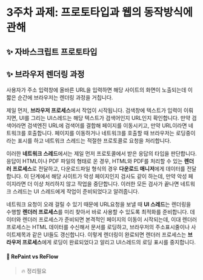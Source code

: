 # 3주차 과제: 프로토타입과 웹의 동작방식에 관해

## ✨ 자바스크립트 프로토타입

## ✨ 브라우저 렌더링 과정

사용자가 주소 입력창에 올바른 URL을 입력하면 해당 사이트의 화면이 노출되는데 이 짧은 순간에 브라우저는 렌더링 과정을 거칩니다.

제일 먼저, **브라우저 프로세스**에서 작업이 시작됩니다.
검색창에 텍스트가 입력이 이뤄지면, UI를 그리는 UI스레드는 해당 텍스트가 검색어인지 URL인지 확인합니다.
만약 검색어라면 검색엔진 URL에 검색어를 결합해 페이지를 이동시키고, 만약 URL이라면 네트워크를 호출합니다.
페이지를 이동하거나 네트워크를 호출할 때 브라우저는 로딩중이라는 표시를 하고 네트워크 스레드는 적절한 프로토콜로 요청을 처리합니다.

이러한 **네트워크 스레드**에서는 제일 먼저 프로토콜에서 받은 응답의 타입을 판단합니다.
응답이 HTML이나 PDF 파일의 형태로 온 경우, HTML와 PDF를 처리할 수 있는 **렌더러 프로세스**로 전달하고, 다운로드파일 형식의 경우 **다운로드 매니저**에게 데이터를 전달합니다.
이 단계에서 해당 사이트가 악성 페이지인지 검사도 같이 하는데, 만약 악성 페이지라면 더 이상 처리하지 않고 작업을 중단합니다.
이러한 모든 검사가 끝나면 네트워크 스레드는 UI 스레드에게 작업이 준비되었다고 알려줍니다.

네트워크 요청이 오래 걸릴 수 있기 때문에 URL요청을 보낼 때 **UI 스레드**는 렌더링을 수행할 **렌더러 프로세스**를 미리 찾아서 바로 사용할 수 있도록 최적화를 준비합니다.
데이터와 렌더러 프로세스가 준비되면 본격적인 페이지의 이동이 시작되는데, 이대 렌더러 프로세스는 HTML 데이터를 수신해서 문서를 로딩하고, 브라우저의 주소표시줄이나 사이트제목과 같은 UI들도 갱신합니다.
이렇게 렌더링이 완료되면 렌더러 프로세스는 **브라우저 프로세스**에게 로딩이 완료되었다고 알리고 UI스레드의 로딩 표시를 중지합니다.

#### 🔖 RePaint vs ReFlow

> 🔥 정리필요
